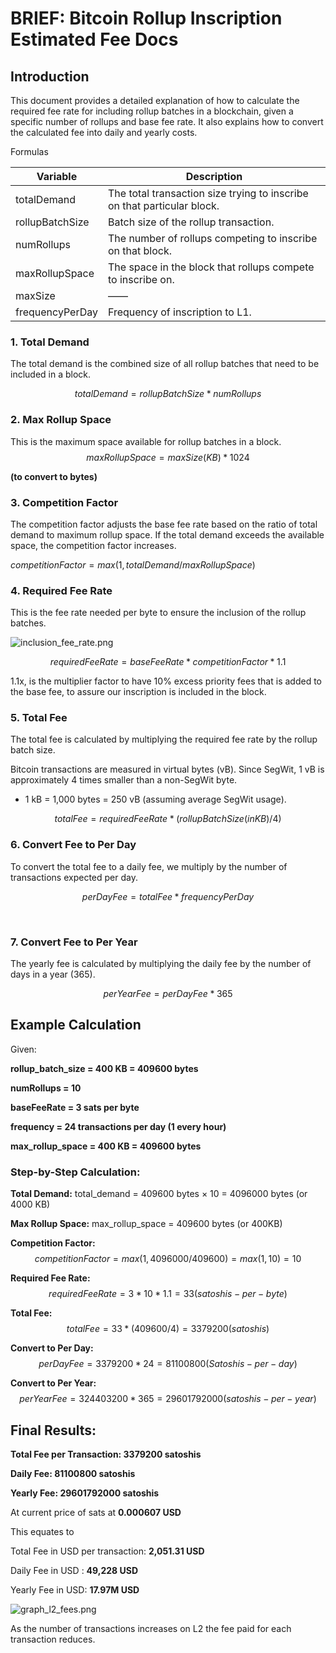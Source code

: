 # BRIEF: Bitcoin Rollup Inscription Estimated Fee Docs

## **Introduction**

This document provides a detailed explanation of how to calculate the required fee rate for including rollup batches in a blockchain, given a specific number of rollups and base fee rate. It also explains how to convert the calculated fee into daily and yearly costs.

Formulas

| **Variable**    | **Description**                                                         |
| --------------- | ----------------------------------------------------------------------- |
| totalDemand     | The total transaction size trying to inscribe on that particular block. |
| rollupBatchSize | Batch size of the rollup transaction.                                   |
| numRollups      | The number of rollups competing to inscribe on that block.              |
| maxRollupSpace  | The space in the block that rollups compete to inscribe on.             |
| maxSize         | ——                                                                      |
| frequencyPerDay | Frequency of inscription to L1.                                         |

### 1. **Total Demand**

The total demand is the combined size of all rollup batches that need to be included in a block.

$$totalDemand = rollupBatchSize * numRollups$$

### 2. Max Rollup Space

This is the maximum space available for rollup batches in a block.
$$maxRollupSpace = maxSize (KB) * 1024$$

**(to convert to bytes)**

### 3. Competition Factor

The competition factor adjusts the base fee rate based on the ratio of total demand to maximum rollup space. If the total demand exceeds the available space, the competition factor increases.

$competitionFactor = max(1, totalDemand / maxRollupSpace)$

### 4. Required Fee Rate

This is the fee rate needed per byte to ensure the inclusion of the rollup batches.

![inclusion_fee_rate.png](https://surge.sfo3.cdn.digitaloceanspaces.com/playground/btc-calculator/inclusion_fee_rate.png)

$$requiredFeeRate = baseFeeRate * competitionFactor * 1.1$$

1.1x, is the multiplier factor to have 10% excess priority fees that is added to the base fee, to assure our inscription is included in the block.

### 5. Total Fee

The total fee is calculated by multiplying the required fee rate by the rollup batch size.

Bitcoin transactions are measured in virtual bytes (vB). Since SegWit, 1 vB is approximately 4 times smaller than a non-SegWit byte.

- 1 kB = 1,000 bytes = 250 vB (assuming average SegWit usage).

$$totalFee=requiredFeeRate * (rollupBatchSize(in KB) / 4)$$

### 6. Convert Fee to Per Day

To convert the total fee to a daily fee, we multiply by the number of transactions expected per day.

$$perDayFee=totalFee * frequencyPerDay$$

​

### 7. Convert Fee to Per Year

The yearly fee is calculated by multiplying the daily fee by the number of days in a year (365).

$$perYearFee=perDayFee * 365$$

## Example Calculation

Given:

**rollup_batch_size = 400 KB = 409600 bytes**

**numRollups = 10**

**baseFeeRate = 3 sats per byte**

**frequency = 24 transactions per day (1 every hour)**

**max_rollup_space = 400 KB = 409600 bytes**

### Step-by-Step Calculation:

**Total Demand:** total_demand = 409600 bytes × 10 = 4096000 bytes (or 4000 KB)

**Max Rollup Space:** max_rollup_space = 409600 bytes (or 400KB)

**Competition Factor:** $$competitionFactor=max(1,4096000/409600)=max(1,10)=10$$

**Required Fee Rate:** $$requiredFeeRate = 3 * 10 * 1.1 = 33(satoshis-per-byte)$$

**Total Fee:** $$totalFee = 33 * (409600 / 4) = 3379200(satoshis)$$

**Convert to Per Day:** $$perDayFee = 3379200 * 24 = 81100800(Satoshis-per-day)$$

**Convert to Per Year:** $$perYearFee = 324403200 * 365 = 29601792000(satoshis-per-year)$$

## Final Results:

**Total Fee per Transaction: 3379200 satoshis**

**Daily Fee: 81100800 satoshis**

**Yearly Fee: 29601792000 satoshis**

At current price of sats at **0.000607 USD**

This equates to

Total Fee in USD per transaction: **2,051.31 USD**

Daily Fee in USD : **49,228 USD**

Yearly Fee in USD: **17.97M USD**

![graph_l2_fees.png](https://surge.sfo3.cdn.digitaloceanspaces.com/playground/btc-calculator/graph_l2_fees.png)

As the number of transactions increases on L2 the fee paid for each transaction reduces.
